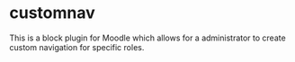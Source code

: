 # customnav
This is a block plugin for Moodle which allows for a administrator to create custom navigation for specific roles.
